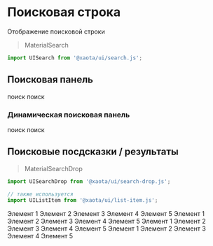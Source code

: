 # Поисковая строка
Отображение поисковой строки

> MaterialSearch

```javascript
import UISearch from '@xaota/ui/search.js';
```

## Поисковая панель
<ui-html>
  <ui-search>поиск</ui-search>
  <ui-search right>поиск</ui-search>
</ui-html>

### Динамическая поисковая панель
<ui-html>
  <ui-search fold>поиск</ui-search>
  <ui-search fold right>поиск</ui-search>
</ui-html>

## Поисковые посдсказки / результаты
> MaterialSearchDrop

```javascript
import UISearchDrop from '@xaota/ui/search-drop.js';

// также используется
import UIListItem from '@xaota/ui/list-item.js';
```

<ui-html>
  <ui-search-drop label="поиск">
    <ui-list-item>Элемент 1</ui-list-item>
    <ui-list-item>Элемент 2</ui-list-item>
    <ui-list-item>Элемент 3</ui-list-item>
    <ui-list-item>Элемент 4</ui-list-item>
    <ui-list-item>Элемент 5</ui-list-item>
  </ui-search-drop>
</ui-html>

<ui-html>
  <ui-search-drop label="поиск" right>
    <ui-list-item>Элемент 1</ui-list-item>
    <ui-list-item>Элемент 2</ui-list-item>
    <ui-list-item>Элемент 3</ui-list-item>
    <ui-list-item>Элемент 4</ui-list-item>
    <ui-list-item>Элемент 5</ui-list-item>
  </ui-search-drop>
</ui-html>

<ui-html>
  <ui-search-drop label="поиск" fold>
    <ui-list-item>Элемент 1</ui-list-item>
    <ui-list-item>Элемент 2</ui-list-item>
    <ui-list-item>Элемент 3</ui-list-item>
    <ui-list-item>Элемент 4</ui-list-item>
    <ui-list-item>Элемент 5</ui-list-item>
  </ui-search-drop>
</ui-html>

<ui-html>
  <ui-search-drop label="поиск" fold right>
    <ui-list-item>Элемент 1</ui-list-item>
    <ui-list-item>Элемент 2</ui-list-item>
    <ui-list-item>Элемент 3</ui-list-item>
    <ui-list-item>Элемент 4</ui-list-item>
    <ui-list-item>Элемент 5</ui-list-item>
  </ui-search-drop>
</ui-html>
